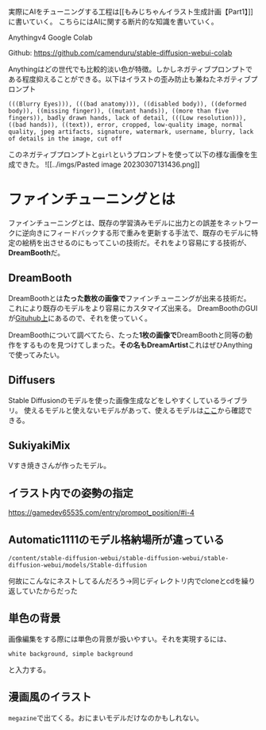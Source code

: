 実際にAIをチューニングする工程は[[もみじちゃんイラスト生成計画【Part1】]]に書いていく。
こちらにはAIに関する断片的な知識を書いていく。

Anythingv4 Google Colab

Github:
https://github.com/camenduru/stable-diffusion-webui-colab

Anythingはどの世代でも比較的淡い色が特徴。しかしネガティブプロンプトである程度抑えることができる。以下はイラストの歪み防止も兼ねたネガティブプロンプト
```
(((Blurry Eyes))), (((bad anatomy))), ((disabled body)), ((deformed body)), ((missing finger)), ((mutant hands)), ((more than five fingers)), badly drawn hands, lack of detail, (((Low resolution))), ((bad hands)), ((text)), error, cropped, low-quality image, normal quality, jpeg artifacts, signature, watermark, username, blurry, lack of details in the image, cut off
```

このネガティブプロンプトと`girl`というプロンプトを使って以下の様な画像を生成できた。
![[../imgs/Pasted image 20230307131436.png]]

# ファインチューニングとは

ファインチューニングとは、既存の学習済みモデルに出力との誤差をネットワークに逆向きにフィードバックする形で重みを更新する手法で、既存のモデルに特定の絵柄を出させるのにもってこいの技術だ。それをより容易にする技術が、**DreamBooth**だ。

## DreamBooth

DreamBoothとは**たった数枚の画像で**ファインチューニングが出来る技術だ。
これにより既存のモデルをより容易にカスタマイズ出来る。
DreamBoothのGUIが[Gituhub上](https://github.com/smy20011/dreambooth-gui)にあるので、それを使っていく。

DreamBoothについて調べてたら、たった**1枚の画像で**DreamBoothと同等の動作をするものを見つけてしまった。**その名もDreamArtist**これはぜひAnythingで使ってみたい。

## Diffusers
Stable Diffusionのモデルを使った画像生成などをしやすくしているライブラリ。
使えるモデルと使えないモデルがあって、使えるモデルは[ここ](https://huggingface.co/models?other=stable-diffusion)から確認できる。

## SukiyakiMix
Vすき焼きさんが作ったモデル。

## イラスト内での姿勢の指定
https://gamedev65535.com/entry/prompot_position/#i-4

## Automatic1111のモデル格納場所が違っている
`/content/stable-diffusion-webui/stable-diffusion-webui/stable-diffusion-webui/models/Stable-diffusion`

何故にこんなにネストしてるんだろう→同じディレクトリ内でcloneとcdを繰り返していたからだった

## 単色の背景
画像編集をする際には単色の背景が扱いやすい。それを実現するには、
```Prompt
white background, simple background
```
と入力する。

## 漫画風のイラスト
`megazine`で出てくる。おにまいモデルだけなのかもしれない。


